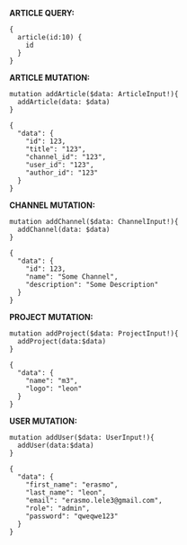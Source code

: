 **ARTICLE QUERY:**

```
{
  article(id:10) {
    id
  }
}

```
**ARTICLE MUTATION:**

```
mutation addArticle($data: ArticleInput!){
  addArticle(data: $data)
}

```
```
{
  "data": {
    "id": 123,
    "title": "123",
    "channel_id": "123",
    "user_id": "123",
    "author_id": "123"
  }
}
```

**CHANNEL MUTATION:**

```
mutation addChannel($data: ChannelInput!){
  addChannel(data: $data)
}

```
```
{
  "data": {
    "id": 123,
    "name": "Some Channel",
    "description": "Some Description"
  }
}
```

**PROJECT MUTATION:**

```
mutation addProject($data: ProjectInput!){
  addProject(data:$data)
}

```
```
{
  "data": {
    "name": "m3",
    "logo": "leon"
  }
}
```

**USER MUTATION:**

```
mutation addUser($data: UserInput!){
  addUser(data:$data)
}

```
```
{
  "data": {
    "first_name": "erasmo",
    "last_name": "leon",
    "email": "erasmo.lele3@gmail.com",
    "role": "admin",
    "password": "qweqwe123"
  }
}
```